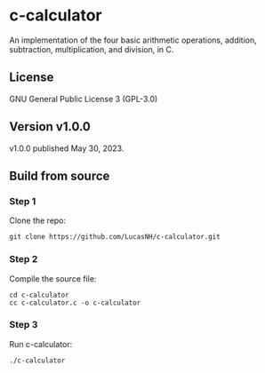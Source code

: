 # c-calculator
An implementation of the four basic arithmetic operations, addition, subtraction, multiplication, and division, in C.

## License
GNU General Public License 3 (GPL-3.0)

## Version v1.0.0
v1.0.0 published May 30, 2023.

## Build from source
### Step 1
Clone the repo:
```
git clone https://github.com/LucasNH/c-calculator.git
```
### Step 2
Compile the source file:
```
cd c-calculator
cc c-calculator.c -o c-calculator
```
### Step 3
Run c-calculator:
```
./c-calculator
```

